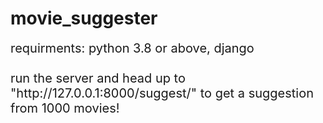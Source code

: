 # movie_suggester


<span style="font-size:20px"> 
requirments: python 3.8 or above, django</br></br>
run the server and head up to "http://127.0.0.1:8000/suggest/" to get a suggestion from 1000 movies!
</span>
